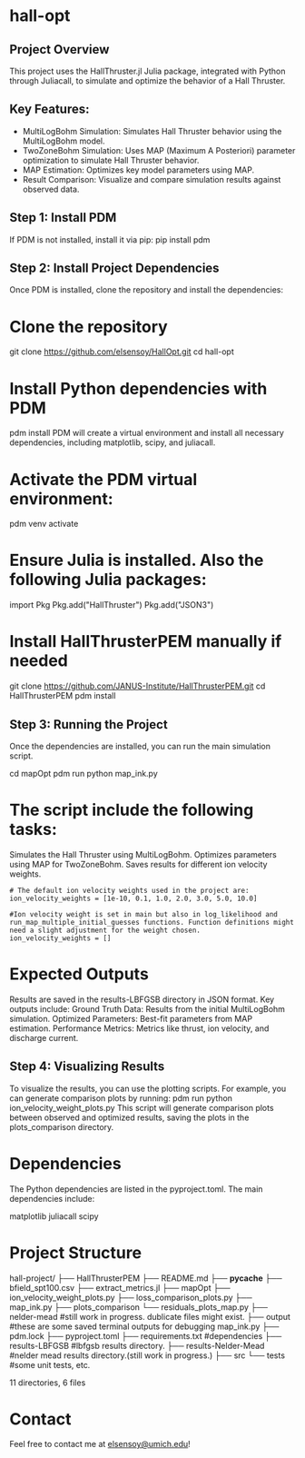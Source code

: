 # hall-opt

## Project Overview
This project uses the HallThruster.jl Julia package, integrated with Python through Juliacall, to simulate and optimize the behavior of a Hall Thruster.

## Key Features:
- MultiLogBohm Simulation: Simulates Hall Thruster behavior using the MultiLogBohm model.
- TwoZoneBohm Simulation: Uses MAP (Maximum A Posteriori) parameter optimization to simulate Hall Thruster behavior.
- MAP Estimation: Optimizes key model parameters using MAP.
- Result Comparison: Visualize and compare simulation results against observed data.

## Step 1: Install PDM
If PDM is not installed, install it via pip:
pip install pdm

## Step 2: Install Project Dependencies
Once PDM is installed, clone the repository and install the dependencies:

# Clone the repository
git clone https://github.com/elsensoy/HallOpt.git
cd hall-opt

# Install Python dependencies with PDM
pdm install
PDM will create a virtual environment and install all necessary dependencies, including matplotlib, scipy, and juliacall.

# Activate the PDM virtual environment:
pdm venv activate

<!-- Julia Installation -->
# Ensure Julia is installed. Also the following Julia packages:
import Pkg
Pkg.add("HallThruster")
Pkg.add("JSON3")

# Install HallThrusterPEM manually if needed
git clone https://github.com/JANUS-Institute/HallThrusterPEM.git
cd HallThrusterPEM
pdm install


## Step 3: Running the Project
Once the dependencies are installed, you can run the main simulation script.

cd mapOpt
pdm run python map_ink.py

# The script include the following tasks:
Simulates the Hall Thruster using MultiLogBohm.
Optimizes parameters using MAP for TwoZoneBohm.
Saves results for different ion velocity weights.

    # The default ion velocity weights used in the project are:
    ion_velocity_weights = [1e-10, 0.1, 1.0, 2.0, 3.0, 5.0, 10.0]

    #Ion velocity weight is set in main but also in log_likelihood and run_map_multiple_initial_guesses functions. Function definitions might need a slight adjustment for the weight chosen.
    ion_velocity_weights = []

# Expected Outputs
Results are saved in the results-LBFGSB directory in JSON format. Key outputs include:
Ground Truth Data: Results from the initial MultiLogBohm simulation.
Optimized Parameters: Best-fit parameters from MAP estimation.
Performance Metrics: Metrics like thrust, ion velocity, and discharge current.

## Step 4: Visualizing Results
To visualize the results, you can use the plotting scripts. For example, you can generate comparison plots by running:
pdm run python ion_velocity_weight_plots.py
This script will generate comparison plots between observed and optimized results, saving the plots in the plots_comparison directory.

# Dependencies
The Python dependencies are listed in the pyproject.toml. The main dependencies include:

matplotlib
juliacall
scipy

# Project Structure

hall-project/
├── HallThrusterPEM
├── README.md
├── __pycache__
├── bfield_spt100.csv
├── extract_metrics.jl
├── mapOpt
    ├── ion_velocity_weight_plots.py
    ├── loss_comparison_plots.py
    ├── map_ink.py
    ├── plots_comparison
    └── residuals_plots_map.py
├── nelder-mead #still work in progress. dublicate files might exist. 
├── output               #these are some saved terminal outputs for debugging map_ink.py 
├── pdm.lock
├── pyproject.toml
├── requirements.txt #dependencies
├── results-LBFGSB      #lbfgsb results directory.
├── results-Nelder-Mead #nelder mead results directory.(still work in progress.)
├── src
└── tests #some unit tests, etc.

11 directories, 6 files
# Contact
Feel free to contact me at elsensoy@umich.edu!
